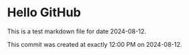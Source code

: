 # Hello GitHub
This is a test markdown file for date 2024-08-12.

This commit was created at exactly 12:00 PM on 2024-08-12.
